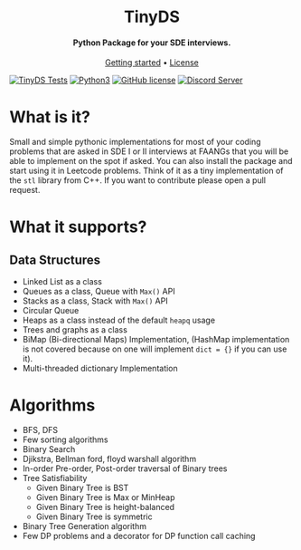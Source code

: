 <h1 align="center">
  <br>
  TinyDS
  <br>
</h1>

<h4 align="center">Python Package for your SDE interviews.</h4>

<p align="center">
  <a href="https://algorithms.theroyakash.com/">Getting started</a> •
  <a href="https://github.com/theroyakash/tinyds/blob/main/LICENSE">License</a>
</p>

[![TinyDS Tests](https://github.com/theroyakash/tinyds/actions/workflows/tests.yml/badge.svg?branch=main)](https://github.com/theroyakash/tinyds/actions/workflows/tests.yml)
[![Python3](https://img.shields.io/badge/python-3.9-blue.svg)](https://github.com/theroyakash/reddit-api)
[![GitHub license](https://img.shields.io/badge/LICENSE-MIT-orange)](https://github.com/theroyakash/AKDSFramework/blob/master/LICENSE)
[![Discord Server](https://img.shields.io/badge/Support-theroyakash-red)](https://www.theroyakash.com/contact)

# What is it?
Small and simple pythonic implementations for most of your coding problems that are asked in SDE I or II interviews at FAANGs that you will be able to implement on the spot if asked. You can also install the package and start using it in Leetcode problems. Think of it as a tiny implementation of the `stl` library from C++. If you want to contribute please open a pull request.

# What it supports?
## Data Structures
- Linked List as a class
- Queues as a class, Queue with `Max()` API
- Stacks as a class, Stack with `Max()` API
- Circular Queue
- Heaps as a class instead of the default `heapq` usage
- Trees and graphs as a class
- BiMap (Bi-directional Maps) Implementation, (HashMap implementation is not covered because on one will implement `dict = {}` if you can use it).
- Multi-threaded dictionary Implementation

# Algorithms
- BFS, DFS
- Few sorting algorithms
- Binary Search
- Djikstra, Bellman ford, floyd warshall algorithm
- In-order Pre-order, Post-order traversal of Binary trees
- Tree Satisfiability
    - Given Binary Tree is BST
    - Given Binary Tree is Max or MinHeap
    - Given Binary Tree is height-balanced
    - Given Binary Tree is symmetric
- Binary Tree Generation algorithm
- Few DP problems and a decorator for DP function call caching
